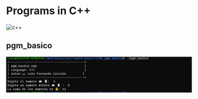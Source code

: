 # Programs in C++
![c++](https://img.icons8.com/fluency/2x/c-plus-plus-logo.png)

## pgm_basico
![pgm_basico](./images/pgmbasico.png)